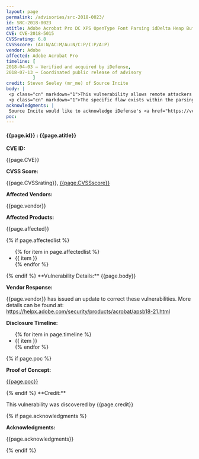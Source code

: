 ```yaml
---
layout: page
permalink: /advisories/src-2018-0023/
id: SRC-2018-0023
atitle: Adobe Acrobat Pro DC XPS OpenType Font Parsing idDelta Heap Buffer Overflow Remote Code Execution Vulnerability
CVE: CVE-2018-5015
CVSSrating: 6.8
CVSSscore: (AV:N/AC:M/Au:N/C:P/I:P/A:P)
vendor: Adobe
affected: Adobe Acrobat Pro
timeline: [
2018-04-03 – Verified and acquired by iDefense,
2018-07-13 – Coordinated public release of advisory
          ]
credit: Steven Seeley (mr_me) of Source Incite
body: |
 <p class="cn" markdown="1">This vulnerability allows remote attackers to execute arbitrary code on vulnerable installations of Adobe Acrobat Pro DC. User interaction is required to exploit this vulnerability in that the target must visit a malicious page or open a malicious file.</p>
 <p class="cn" markdown="1">The specific flaw exists within the parsing of embedded font files inside of XPS files. The issue results from the lack of proper validation of the length of user-supplied data prior to copying it to a fixed-length, heap-based buffer. An attacker can leverage this vulnerability to execute code under the context of the current process.</p>
acknowledgments: |
 Source Incite would like to acknowledge iDefense's <a href="https://vcp.idefense.com/">Vulnerability Contributor Program</a> for the help with co-ordination of this vulnerability.
poc:
---
```


<h4><b>{{page.id}} : {{page.atitle}}</b></h4>

**CVE ID:**
<p class="cn">{{page.CVE}}</p>

**CVSS Score:**
<p class="cn">{{page.CVSSrating}}, <a href="https://nvd.nist.gov/cvss/v2-calculator?vector={{page.CVSSscore}}">{{page.CVSSscore}}</a></p>

**Affected Vendors:**
<p class="cn">{{page.vendor}}</p>

**Affected Products:**
<p class="cn">{{page.affected}}</p>
{% if page.affectedlist %}
<ul class="cn">
{% for item in page.affectedlist %}
  <li>{{ item }}</li>
{% endfor %}
</ul>
{% endif %}
**Vulnerability Details:**
{{page.body}}

**Vendor Response:**

<p class="cn">{{page.vendor}} has issued an update to correct these vulnerabilities. More details can be found at: <br />
<a href="https://helpx.adobe.com/security/products/acrobat/apsb18-21.html">https://helpx.adobe.com/security/products/acrobat/apsb18-21.html</a></p>

**Disclosure Timeline:**
<ul class="cn">
{% for item in page.timeline %}
  <li>{{ item }}</li>
{% endfor %}
</ul>
{% if page.poc %}

**Proof of Concept:**
<p class="cn"><a href="{{page.poc}}">{{page.poc}}</a></p>
{% endif %}
**Credit:**
<p class="cn">This vulnerability was discovered by {{page.credit}}</p>
{% if page.acknowledgments %}

**Acknowledgments:**
<p class="cn">{{page.acknowledgments}}</p>
{% endif %}
